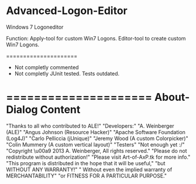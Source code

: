 Advanced-Logon-Editor
=====================

Windows 7 Logoneditor

Function:
Apply-tool for custom Win7 Logons.
Editor-tool to create custom Win7 Logons.

=====================
- Not completly commented
- Not completly JUnit tested. Tests outdated.

=====================
About-Dialog Content
=====================
"Thanks to all who contributed to ALE!"
"Developers:"
"A. Weinberger (ALE)"
"Angus Johnson (Resource Hacker)"
"Apache Software Foundation (Log4J)"
"Carlo Pelliccia (jUnique)"
"Jeremy Wood (A custom Colorpicker)"
"Colin Mummery (A custom vertical layout)"
"Testers"
"Not enough yet :/"
"Copyright \u00a9 2013 A. Weinberger, All rights reserved."
"Please do not redistribute without authorization!"
"Please visit Art-of-AxP.tk for more info."
"This program is distributed in the hope that it will be useful,"
"but WITHOUT ANY WARRANTY!"
" Without even the implied warranty of MERCHANTABILITY"
"or FITNESS FOR A PARTICULAR PURPOSE."
